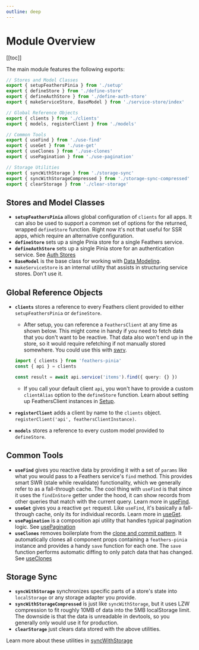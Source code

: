 ```yaml
---
outline: deep
---
```


# Module Overview

[[toc]]

The main module features the following exports:

```ts
// Stores and Model Classes
export { setupFeathersPinia } from './setup'
export { defineStore } from './define-store'
export { defineAuthStore } from './define-auth-store'
export { makeServiceStore, BaseModel } from './service-store/index'

// Global Reference Objects
export { clients } from './clients'
export { models, registerClient } from './models'

// Common Tools
export { useFind } from './use-find'
export { useGet } from './use-get'
export { useClones } from './use-clones'
export { usePagination } from './use-pagination'

// Storage Utilities
export { syncWithStorage } from './storage-sync'
export { syncWithStorageCompressed } from './storage-sync-compressed'
export { clearStorage } from './clear-storage'
```

## Stores and Model Classes

- **`setupFeathersPinia`** allows global configuration of `clients` for all apps. It can also be used to support a common set of options for the returned, wrapped `defineStore` function. Right now it's not that useful for SSR apps, which require an alternative configuration.
- **`defineStore`** sets up a single Pinia store for a single Feathers service.
- **`defineAuthStore`** sets up a single Pinia store for an authentication service. See [Auth Stores](./auth-stores)
- **`BaseModel`** is the base class for working with [Data Modeling](./model-classes).
- `makeServiceStore` is an internal utility that assists in structuring service stores. Don't use it.

## Global Reference Objects

- **`clients`** stores a reference to every Feathers client provided to either `setupFeathersPinia` or `defineStore`.

  - After setup, you can reference a `FeathersClient` at any time as shown below. This might come in handy if you need to fetch data that you don't want to be reactive. That data also won't end up in the store, so it would require refetching if not manually stored somewhere. You could use this with [swrv](https://docs-swrv.netlify.app/).

  ```ts
  import { clients } from 'feathers-pinia'
  const { api } = clients

  const result = await api.service('items').find({ query: {} })
  ```

  - If you call your default client `api`, you won't have to provide a custom `clientAlias` option to the `defineStore` function. Learn about setting up FeathersClient instances in [Setup](./setup).
- **`registerClient`** adds a client by name to the `clients` object.  `registerClient('api', feathersClientInstance)`.

- **`models`** stores a reference to every custom model provided to `defineStore`.

## Common Tools

- **`useFind`** gives you reactive data by providing it with a set of `params` like what you would pass to a Feathers service's `find` method. This provides smart SWR (stale while revalidate) functionality, which we generally refer to as a fall-through cache. The cool thing with `useFind` is that since it uses the `findInStore` getter under the hood, it can show records from other queries that match with the current query. Learn more in [useFind](./use-find).
- **`useGet`** gives you a reactive `get` request. Like `useFind`, it's basically a fall-through cache, only its for individual records. Learn more in [useGet](./use-get).
- **`usePagination`** is a composition api utility that handles typical pagination logic. See [usePagination](./use-pagination)
- **`useClones`** removes boilerplate from the [clone and commit pattern](https://vuex.feathersjs.com/feathers-vuex-forms.html#the-clone-and-commit-pattern). It automatically clones all component props containing a `feathers-pinia` instance and provides a handy `save` function for each one. The `save` function performs automatic diffing to only patch data that has changed. See [useClones](./use-clones)

## Storage Sync

- **`syncWithStorage`** synchronizes specific parts of a store's state into `localStorage` or any storage adapter you provide.
- **`syncWithStorageCompressed`** is just like `syncWithStorage`, but it uses LZW compression to fit roughly 10MB of data into the 5MB localStorage limit. The downside is that the data is unreadable in devtools, so you generally only would use it for production.
- **`clearStorage`** just clears data stored with the above utilities.

Learn more about these utilities in [syncWithStorage](./storage-sync)
